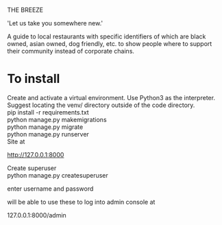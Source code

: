 THE BREEZE

'Let us take you somewhere new.'

A guide to local restaurants with specific identifiers of which are 
black owned, asian owned, dog friendly, etc. 
to show people where to support their community instead of corporate chains.


# To install
Create and activate a virtual environment. Use Python3 as the interpreter. Suggest locating the venv/ directory outside of the code directory.<br />
pip install -r requirements.txt<br />
python manage.py makemigrations<br />
python manage.py migrate<br />
python manage.py runserver<br />
Site at<br />

http://127.0.0.1:8000<br />

Create superuser<br />
python manage.py createsuperuser<br />

enter username and password<br />

will be able to use these to log into admin console at<br />

127.0.0.1:8000/admin
